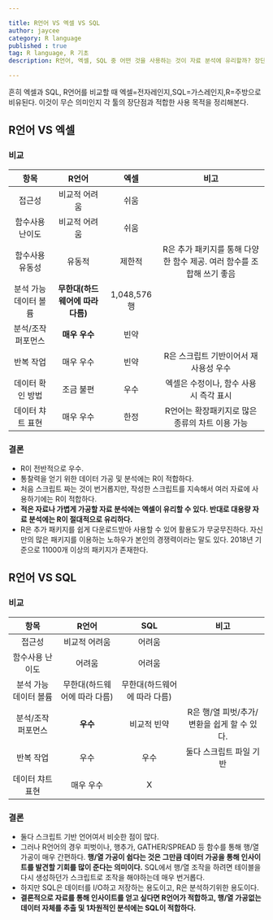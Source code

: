 ```yaml
---

title: R언어 VS 엑셀 VS SQL
author: jaycee
category: R language
published : true
tag: R language, R 기초
description: R언어, 엑셀, SQL 중 어떤 것을 사용하는 것이 자료 분석에 유리할까? 장단점, 목적 정리.

---
```


흔히 엑셀과 SQL, R언어를 비교할 때 엑셀=전자레인지,SQL=가스레인지,R=주방으로 비유된다. 
이것이 무슨 의미인지 각 툴의 장단점과 적합한 사용 목적을 정리해본다.

## R언어 VS 엑셀
### 비교

항목 | R언어 | 엑셀 | 비고
:-----: | :-----: | :-----: | :-----:
접근성 | 비교적 어려움 | 쉬움 | 
함수사용 난이도 | 비교적 어려움 | 쉬움
함수사용 유동성 | 유동적 | 제한적 | R은 추가 패키지를 통해 다양한 함수 제공. 여러 함수를 조합해 쓰기 좋음
분석 가능 데이터 볼륨 | **무한대(하드웨어에 따라 다름)** |  1,048,576행 |
분석/조작 퍼포먼스 | **매우 우수** | 빈약 | 
반복 작업 | 매우 우수 | 빈약 | R은 스크립트 기반이어서 재사용성 우수
데이터 확인 방법 | 조금 불편 | 우수 | 엑셀은 수정이나, 함수 사용 시 즉각 표시
데이터 챠트 표현 | 매우 우수 | 한정 | R언어는 확장패키지로 많은 종류의 차트 이용 가능

### 결론
* R이 전반적으로 우수.
* 통찰력을 얻기 위한 데이터 가공 및 분석에는 R이 적합하다.
* 처음 스크립트 짜는 것이 번거롭지만, 작성한 스크립트를 지속해서 여러 자료에 사용하기에는 R이 적합하다.
* **적은 자료나 가볍게 가공할 자료 분석에는 엑셀이 유리할 수 있다. 반대로 대용량 자료 분석에는 R이 절대적으로 유리하다.**
* R은 추가 패키지를 쉽게 다운로드받아 사용할 수 있어 활용도가 무궁무진하다. 자신만의 많은 패키지를 이용하는 노하우가 본인의 경쟁력이라는 말도 있다. 2018년 기준으로 11000개 이상의 패키지가 존재한다.

## R언어 VS SQL
### 비교
항목 | R언어 | SQL | 비고
:-----: | :-----: | :-----: | :-----:
접근성 | 비교적 어려움 | 어려움 | 
함수사용 난이도 | 어려움 | 어려움 |
분석 가능 데이터 볼륨 | 무한대(하드웨어에 따라 다름) | 무한대(하드웨어에 따라 다름) |
분석/조작 퍼포먼스 | **우수** | 비교적 빈약 | R은 행/열 피벗/추가/변환을 쉽게 할 수 있다.
반복 작업 | 우수 | 우수 | 둘다 스크립트 파일 기반
데이터 챠트 표현 | 매우 우수 | X | 

### 결론
* 둘다 스크립트 기반 언어여서 비슷한 점이 많다.
* 그러나 R언어의 경우 피벗이나, 행추가, GATHER/SPREAD 등 함수를 통해 행/열 가공이 매우 간편하다. **행/열 가공이 쉽다는 것은 그만큼 데이터 가공을 통해 인사이트를 발견할 기회를 많이 준다는 의미이다.** SQL에서 행/열 조작을 하려면 테이블을 다시 생성하던가 스크립트로 조작을 해야하는데 매우 번거롭다.
* 하지만 SQL은 데이터를 I/O하고 저장하는 용도이고, R은 분석하기위한 용도이다.
* **결론적으로 자료를 통해 인사이트를 얻고 싶다면 R언어가 적합하고, 행/열 가공없는 데이터 자체를 추출 및 1차원적인 분석에는 SQL이 적합하다.**
